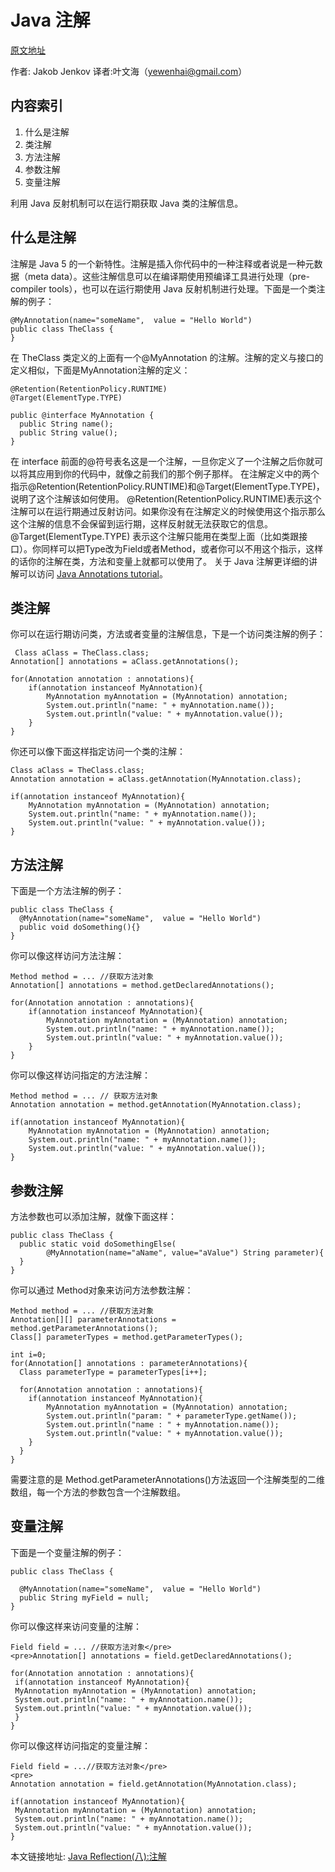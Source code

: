 # Java 注解

[原文地址](http://tutorials.jenkov.com/java-reflection/annotations.html)

 作者: Jakob Jenkov 译者:叶文海（yewenhai@gmail.com）

## 内容索引

1. 什么是注解
2. 类注解
3. 方法注解
4. 参数注解
5. 变量注解

利用 Java 反射机制可以在运行期获取 Java 类的注解信息。


## 什么是注解

注解是 Java 5 的一个新特性。注解是插入你代码中的一种注释或者说是一种元数据（meta data）。这些注解信息可以在编译期使用预编译工具进行处理（pre-compiler tools），也可以在运行期使用 Java 反射机制进行处理。下面是一个类注解的例子：


```
@MyAnnotation(name="someName",  value = "Hello World")
public class TheClass {
}
```

在 TheClass 类定义的上面有一个@MyAnnotation 的注解。注解的定义与接口的定义相似，下面是MyAnnotation注解的定义：

```
@Retention(RetentionPolicy.RUNTIME)
@Target(ElementType.TYPE)

public @interface MyAnnotation {
  public String name();
  public String value();
}
```


在 interface 前面的@符号表名这是一个注解，一旦你定义了一个注解之后你就可以将其应用到你的代码中，就像之前我们的那个例子那样。
在注解定义中的两个指示@Retention(RetentionPolicy.RUNTIME)和@Target(ElementType.TYPE)，说明了这个注解该如何使用。
@Retention(RetentionPolicy.RUNTIME)表示这个注解可以在运行期通过反射访问。如果你没有在注解定义的时候使用这个指示那么这个注解的信息不会保留到运行期，这样反射就无法获取它的信息。
@Target(ElementType.TYPE) 表示这个注解只能用在类型上面（比如类跟接口）。你同样可以把Type改为Field或者Method，或者你可以不用这个指示，这样的话你的注解在类，方法和变量上就都可以使用了。
关于 Java 注解更详细的讲解可以访问 [Java Annotations tutorial](http://tutorials.jenkov.com/java/annotations.html)。


## 类注解

你可以在运行期访问类，方法或者变量的注解信息，下是一个访问类注解的例子：


```
 Class aClass = TheClass.class;
Annotation[] annotations = aClass.getAnnotations();

for(Annotation annotation : annotations){
    if(annotation instanceof MyAnnotation){
        MyAnnotation myAnnotation = (MyAnnotation) annotation;
        System.out.println("name: " + myAnnotation.name());
        System.out.println("value: " + myAnnotation.value());
    }
}
```

你还可以像下面这样指定访问一个类的注解：

```
Class aClass = TheClass.class;
Annotation annotation = aClass.getAnnotation(MyAnnotation.class);

if(annotation instanceof MyAnnotation){
    MyAnnotation myAnnotation = (MyAnnotation) annotation;
    System.out.println("name: " + myAnnotation.name());
    System.out.println("value: " + myAnnotation.value());
}
```

## 方法注解

下面是一个方法注解的例子：

```
public class TheClass {
  @MyAnnotation(name="someName",  value = "Hello World")
  public void doSomething(){}
}
```

你可以像这样访问方法注解：

```
Method method = ... //获取方法对象
Annotation[] annotations = method.getDeclaredAnnotations();

for(Annotation annotation : annotations){
    if(annotation instanceof MyAnnotation){
        MyAnnotation myAnnotation = (MyAnnotation) annotation;
        System.out.println("name: " + myAnnotation.name());
        System.out.println("value: " + myAnnotation.value());
    }
}
```


你可以像这样访问指定的方法注解：

```
Method method = ... // 获取方法对象
Annotation annotation = method.getAnnotation(MyAnnotation.class);

if(annotation instanceof MyAnnotation){
    MyAnnotation myAnnotation = (MyAnnotation) annotation;
    System.out.println("name: " + myAnnotation.name());
    System.out.println("value: " + myAnnotation.value());
}
```


## 参数注解

方法参数也可以添加注解，就像下面这样：

```
public class TheClass {
  public static void doSomethingElse(
        @MyAnnotation(name="aName", value="aValue") String parameter){
  }
}
```

你可以通过 Method对象来访问方法参数注解：

```
Method method = ... //获取方法对象
Annotation[][] parameterAnnotations = method.getParameterAnnotations();
Class[] parameterTypes = method.getParameterTypes();

int i=0;
for(Annotation[] annotations : parameterAnnotations){
  Class parameterType = parameterTypes[i++];

  for(Annotation annotation : annotations){
    if(annotation instanceof MyAnnotation){
        MyAnnotation myAnnotation = (MyAnnotation) annotation;
        System.out.println("param: " + parameterType.getName());
        System.out.println("name : " + myAnnotation.name());
        System.out.println("value: " + myAnnotation.value());
    }
  }
}
```


需要注意的是 Method.getParameterAnnotations()方法返回一个注解类型的二维数组，每一个方法的参数包含一个注解数组。


## 变量注解

下面是一个变量注解的例子：

```
public class TheClass {

  @MyAnnotation(name="someName",  value = "Hello World")
  public String myField = null;
}
```


你可以像这样来访问变量的注解：


```
Field field = ... //获取方法对象</pre>
<pre>Annotation[] annotations = field.getDeclaredAnnotations();

for(Annotation annotation : annotations){
 if(annotation instanceof MyAnnotation){
 MyAnnotation myAnnotation = (MyAnnotation) annotation;
 System.out.println("name: " + myAnnotation.name());
 System.out.println("value: " + myAnnotation.value());
 }
}
```


你可以像这样访问指定的变量注解：

```
Field field = ...//获取方法对象</pre>
<pre>
Annotation annotation = field.getAnnotation(MyAnnotation.class);

if(annotation instanceof MyAnnotation){
 MyAnnotation myAnnotation = (MyAnnotation) annotation;
 System.out.println("name: " + myAnnotation.name());
 System.out.println("value: " + myAnnotation.value());
}
```

本文链接地址: [Java Reflection(八):注解](http://ifeve.com/java-reflection-8-annotation/)